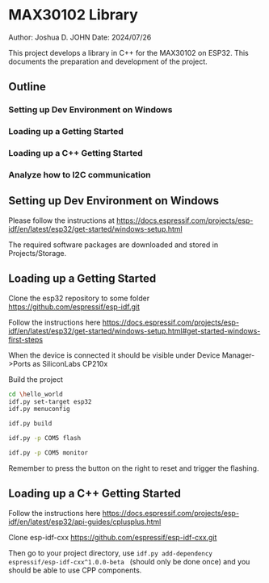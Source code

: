 # MAX30102 Library
Author: Joshua D. JOHN
Date: 2024/07/26

This project develops a library in C++ for the MAX30102 on ESP32. This documents the preparation and development of the project.

## Outline
### Setting up Dev Environment on Windows
### Loading up a Getting Started
### Loading up a C++ Getting Started
### Analyze how to I2C communication

## Setting up Dev Environment on Windows
Please follow the instructions at 
https://docs.espressif.com/projects/esp-idf/en/latest/esp32/get-started/windows-setup.html

The required software packages are downloaded and stored in Projects/Storage.

## Loading up a Getting Started
Clone the esp32 repository to some folder
https://github.com/espressif/esp-idf.git

Follow the instructions here 
https://docs.espressif.com/projects/esp-idf/en/latest/esp32/get-started/windows-setup.html#get-started-windows-first-steps

When the device is connected it should be visible under Device Manager->Ports as SiliconLabs CP210x

Build the project
``` sh
cd \hello_world
idf.py set-target esp32
idf.py menuconfig

idf.py build

idf.py -p COM5 flash

idf.py -p COM5 monitor
```
Remember to press the button on the right to reset and trigger the flashing.

## Loading up a C++ Getting Started
Follow the instructions here 
https://docs.espressif.com/projects/esp-idf/en/latest/esp32/api-guides/cplusplus.html

Clone esp-idf-cxx 
https://github.com/espressif/esp-idf-cxx.git

 Then go to your project directory, use `idf.py add-dependency espressif/esp-idf-cxx^1.0.0-beta ` (should only be done once) and you should be able to use CPP components.









